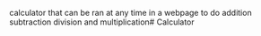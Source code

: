 calculator that can be ran at any time in a webpage to do addition subtraction division and multiplication# Calculator
